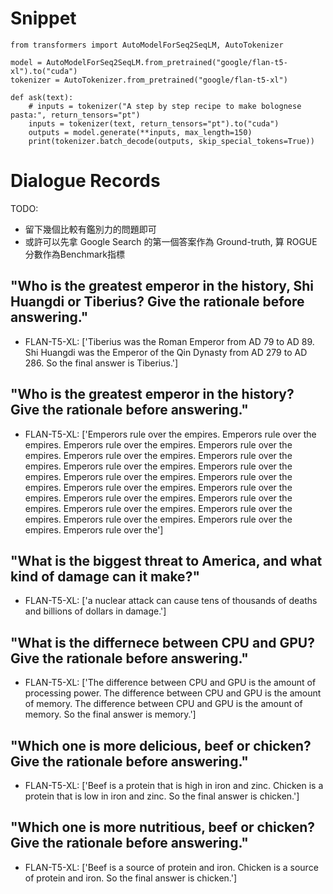 # Snippet
```
from transformers import AutoModelForSeq2SeqLM, AutoTokenizer

model = AutoModelForSeq2SeqLM.from_pretrained("google/flan-t5-xl").to("cuda")
tokenizer = AutoTokenizer.from_pretrained("google/flan-t5-xl")

def ask(text):
    # inputs = tokenizer("A step by step recipe to make bolognese pasta:", return_tensors="pt")
    inputs = tokenizer(text, return_tensors="pt").to("cuda")
    outputs = model.generate(**inputs, max_length=150)
    print(tokenizer.batch_decode(outputs, skip_special_tokens=True))
```

# Dialogue Records 
TODO: 
- 留下幾個比較有鑑別力的問題即可
- 或許可以先拿 Google Search 的第一個答案作為 Ground-truth, 算 ROGUE 分數作為Benchmark指標

## "Who is the greatest emperor in the history, Shi Huangdi or Tiberius? Give the rationale before answering."
- FLAN-T5-XL: ['Tiberius was the Roman Emperor from AD 79 to AD 89. Shi Huangdi was the Emperor of the Qin Dynasty from AD 279 to AD 286. So the final answer is Tiberius.']

## "Who is the greatest emperor in the history? Give the rationale before answering."
- FLAN-T5-XL: ['Emperors rule over the empires. Emperors rule over the empires. Emperors rule over the empires. Emperors rule over the empires. Emperors rule over the empires. Emperors rule over the empires. Emperors rule over the empires. Emperors rule over the empires. Emperors rule over the empires. Emperors rule over the empires. Emperors rule over the empires. Emperors rule over the empires. Emperors rule over the empires. Emperors rule over the empires. Emperors rule over the empires. Emperors rule over the empires. Emperors rule over the empires. Emperors rule over the empires. Emperors rule over the']

## "What is the biggest threat to America, and what kind of damage can it make?"
- FLAN-T5-XL: ['a nuclear attack can cause tens of thousands of deaths and billions of dollars in damage.']

## "What is the differnece between CPU and GPU? Give the rationale before answering."
- FLAN-T5-XL: ['The difference between CPU and GPU is the amount of processing power. The difference between CPU and GPU is the amount of memory. The difference between CPU and GPU is the amount of memory. So the final answer is memory.']

## "Which one is more delicious, beef or chicken? Give the rationale before answering."
- FLAN-T5-XL: ['Beef is a protein that is high in iron and zinc. Chicken is a protein that is low in iron and zinc. So the final answer is chicken.']

## "Which one is more nutritious, beef or chicken? Give the rationale before answering."
- FLAN-T5-XL: ['Beef is a source of protein and iron. Chicken is a source of protein and iron. So the final answer is chicken.']


